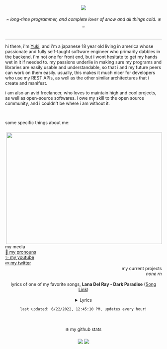 <div align="center">
	<img src="https://github.com/yukisnow0/yukisnow0/blob/main/wan.png?raw=true" />
	<h6>~ <i>long-time programmer, and complete lover of snow and all things cold. ❄️</i> ~</h6>
	<!-- badges
	<img src="https://visitor-badge.glitch.me/badge?page_id=yukisnow0.yukisnow0" /> -->
</div>

<hr />

hi there, i'm [Yuki](https://github.com/yukisnow0), and i'm a japanese 18 year old living in america whose passionate and fully self-taught software engineer who primarily dabbles in the backend. i'm not one for front end, but i wont hesitate to get my hands wet in it if needed to. my passions underlie in making sure my programs and libraries are easily usable and understandable, so that i and my future peers can work on them easily. usually, this makes it much nicer for developers who use my REST APIs, as well as the other similar architectures that i create and manifest.

i am also an avid freelancer, who loves to maintain high and cool projects, as well as open-source softwares. i owe my skill to the open source community, and i couldn't be where i am without it.

<br />

some specific things about me:
### <img align="right" src="https://i.ytimg.com/vi/_h038UvLsFg/maxresdefault.jpg" width="500" height="360" />
```js
class Yuki extends Programmer {
	age = 18;
	pronouns = "she / her";
	languages = [JavaScript, CSharp, SQL, Lua, Rust, C++, Haskell]; // order from most used to least
	current_projects = [];
	conventions = [snake_case, PascalCase]; // properties & functions, classes
		
	constructor() {
		super("JavaScript"); // programmer constructor takes a main language parameter
		
		// do it if you dare.
		this.pattable = false;
	}
	
	pat() {
		return "*patted Yuki*";
	}
}
```

<div>
	<div align="left">
		my media<br/>
		<a href="https://en.pronouns.page/@yukisnow">💖 my pronouns</a><br/>
		<a href="https://www.youtube.com/channel/UCRr-MhuqjnrhE6ELfxSujJQ">✨ my youtube</a><br/>
		<a href="https://twitter.com/yukisnow0_">💤 my twitter</a>
	</div>
	<div align="right">
		my current projects<br/>
		<i>none rn</i>
	</div>
</div>

<br/>

<div align="center">
	lyrics of one of my favorite songs, <strong>Lana Del Ray - Dark Paradise</strong> (<a href="https://www.youtube.com/watch?v=RqzO_t8ZV3M">Song Link</a>)<br /><br />
	<details><summary>Lyrics</summary>
	<pre style="max-height: 250px; overflow: auto;">
All my friends tell me I should move on<br />
I'm lying in the ocean, singing your song<br />
Ah-ah-ah-ah-ah-ah-ah-ah-ah-ah-ah-ah-ahh<br />
That's how you sang it<br />
<br />
Loving you forever, can't be wrong<br />
Even though you're not here, won't move on<br />
Ah-ah-ah-ah-ah-ah-ah-ah-ah-ah-ah-ah-ahh<br />
That's how we played it<br />
<br />
And there's no remedy<br />
For memory<br />
Your face is like a melody<br />
It won't leave my head<br />
Your soul is haunting me<br />
And telling me<br />
That everything is fine<br />
But I wish I was dead<br />
(Dead like you)<br />
<br />
Every time I close my eyes<br />
It's like a dark paradise<br />
No one compares to you<br />
I'm scared that you<br />
Won't be waiting on the other side<br />
Every time I close my eyes<br />
It's like a dark paradise<br />
No one compares to you<br />
I'm scared that you<br />
Won't be waiting on the other side<br />
<br />
All my friends ask me why I stay strong<br />
Tell 'em when you find true love it lives on<br />
Ah-ah-ah-ah-ah-ah-ah-ah-ah-ah-ah-ah-ahh<br />
That's why I stay here<br />
<br />
And there's no remedy<br />
For memory<br />
Your face is like a melody<br />
It won't leave my head<br />
Your soul is haunting me<br />
And telling me<br />
That everything is fine<br />
But I wish I was dead<br />
(Dead like you)<br />
<br />
Every time I close my eyes<br />
It's like a dark paradise<br />
No one compares to you<br />
I'm scared that you<br />
Won't be waiting on the other side<br />
Every time I close my eyes<br />
It's like a dark paradise<br />
No one compares to you<br />
But there's no you<br />
Except in my dreams tonight<br />
<br />
Oh-oh-oh-oh-hah-hah-hah-hah<br />
I don't wanna wake up from this tonight<br />
Oh-oh-oh-oh-hah-hah-hah-hah<br />
I don't wanna wake up from this tonight<br />
<br />
There's no relief<br />
I see you in my sleep<br />
And everybody's rushing me<br />
But I can feel you touching me<br />
There's no release<br />
I feel you in my dreams<br />
Telling me I'm fine<br />
<br />
Every time I close my eyes<br />
It's like a dark paradise<br />
No one compares to you<br />
I'm scared that you won't be waiting on the other side (So tell me)<br />
Every time I close my eyes, it's like a dark paradise<br />
No one compares to you<br />
But there's no you<br />
Except in my dreams tonight<br />
<br />
Oh-oh-oh-oh-hah-hah-hah-hah<br />
I don't wanna wake up from this tonight<br />
Oh-oh-oh-oh-hah-hah-hah-hah<br />
I don't wanna wake up from this tonight
	</pre></details>

	last updated: 6/22/2022, 12:45:10 PM, updates every hour!
</div>


<br />
<br />

<div align="center">
	❄️ my github stats
	<br />
	<br />
	<img src="https://github-profile-trophy.vercel.app/?username=yukisnow0">
	<img src="https://github-readme-stats.vercel.app/api?username=yukisnow0&theme=tokyonight">
</div>
